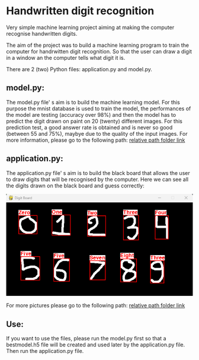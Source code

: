# Handwritten digit recognition

Very simple machine learning project aiming at making the computer recognise handwritten digits.

The aim of the project was to build a machine learning program to train the computer for handrwitten digit recognition. So that the user can draw a digit in a window an the computer tells what digit it is.

There are 2 (two) Python files: application.py and model.py. 

## model.py:
The model.py file' s aim is to build the machine learning model. For this purpose the mnist database is used to train the model, the performances of the model are testing (accuracy over 98%) and then the model has to predict the digit drawn on paint on 20 (twenty) different images. 
For this prediction test, a good answer rate is obtained and is never so good (between 55 and 75%), maybye due to the quality of the input images. For more information, please go to the following path: [relative path folder link](digits)


## application.py:
The application.py file' s aim is to build the black board that allows the user to draw digits that will be recognised by the computer. Here we can see all the digits drawn on the black board and guess correctly: 

![Screenshot](screenshot/all_digits.png)

For more pictures please go to the following path: [relative path folder link](screenshot)


## Use:
If you want to use the files, please run the model.py first so that a bestmodel.h5 file will be created and used later by the application.py file. Then run the application.py file.
